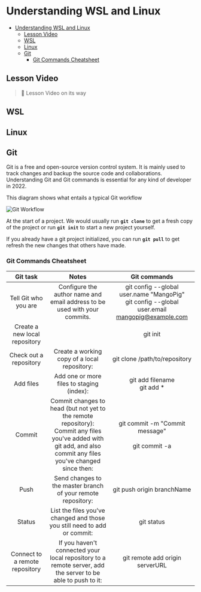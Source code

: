 # Understanding WSL and Linux

- [Understanding WSL and Linux](#understanding-wsl-and-linux)
  - [Lesson Video](#lesson-video)
  - [WSL](#wsl)
  - [Linux](#linux)
  - [Git](#git)
    - [Git Commands Cheatsheet](#git-commands-cheatsheet)

## Lesson Video

> :construction: Lesson Video on its way

<!-- [![Watch the video](https://img.youtube.com/vi/TPrnSACiTJ4/maxresdefault.jpg)](https://youtu.be/TPrnSACiTJ4) -->

## WSL

## Linux

## Git

Git is a free and open-source version control system. It is mainly used to track changes and backup the source code and collaborations. Understanding Git and Git commands is essential for any kind of developer in 2022.

This diagram shows what entails a typical Git workflow

![Git Workflow](https://www.simplilearn.com/ice9/free_resources_article_thumb/git-workflow.JPG)

At the start of a project. We would usually run **`git clone`** to get a fresh copy of the project or run **`git init`** to start a new project yourself.

If you already have a git project initialized, you can run **`git pull`** to get refresh the new changes that others have made.

### Git Commands Cheatsheet

 |            Git task            |                                                                                 Notes                                                                                 |                                            Git commands                                            |
 | :----------------------------: | :-------------------------------------------------------------------------------------------------------------------------------------------------------------------: | :------------------------------------------------------------------------------------------------: |
 |      Tell Git who you are      |                                               Configure the author name and email address to be used with your commits.                                               | git config --global user.name "MangoPig" <br/> git config --global user.email mangopig@example.com |
 | Create a new local repository  |                                                                                                                                                                       |                                              git init                                              |
 |     Check out a repository     |                                                             Create a working copy of a local repository:                                                              |                                   git clone /path/to/repository                                    |
 |           Add files            |                                                               Add one or more files to staging (index):                                                               |                                 git add filename <br />  git add *                                 |
 |             Commit             | Commit changes to head (but not yet to the remote repository): <br/> Commit any files you've added with git add, and also commit any files you've changed since then: |                      git commit -m "Commit message" <br/> <br/> git commit -a                      |
 |              Push              |                                                     Send changes to the master branch of your remote repository:                                                      |                                     git push origin branchName                                     |
 |             Status             |                                               List the files you've changed and those you still need to add or commit:                                                |                                             git status                                             |
 | Connect to a remote repository |                              If you haven't connected your local repository to a remote server, add the server to be able to push to it:                              |                                   git remote add origin serverURL                                   |
